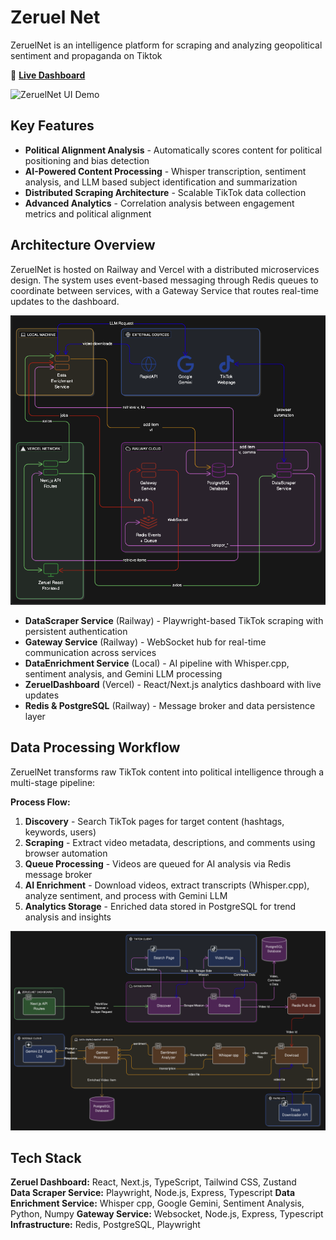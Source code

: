 # Zeruel Net

ZeruelNet is an intelligence platform for scraping and analyzing geopolitical sentiment and propaganda on Tiktok

🚀 **[Live Dashboard](https://zeruel-net-zeruel-dashboard.vercel.app)**

![ZeruelNet UI Demo](assets/zeruelNetDemo.gif)

## Key Features

- **Political Alignment Analysis** - Automatically scores content for political positioning and bias detection
- **AI-Powered Content Processing** - Whisper transcription, sentiment analysis, and LLM based subject identification and summarization
- **Distributed Scraping Architecture** - Scalable TikTok data collection
- **Advanced Analytics** - Correlation analysis between engagement metrics and political alignment

## Architecture Overview

ZeruelNet is hosted on Railway and Vercel with a distributed microservices design. The system uses event-based messaging through Redis queues to coordinate between services, with a Gateway Service that routes real-time updates to the dashboard.

![System Architecture](assets/arhitecture.png)

- **DataScraper Service** (Railway) - Playwright-based TikTok scraping with persistent authentication
- **Gateway Service** (Railway) - WebSocket hub for real-time communication across services  
- **DataEnrichment Service** (Local) - AI pipeline with Whisper.cpp, sentiment analysis, and Gemini LLM processing
- **ZeruelDashboard** (Vercel) - React/Next.js analytics dashboard with live updates
- **Redis & PostgreSQL** (Railway) - Message broker and data persistence layer


## Data Processing Workflow

ZeruelNet transforms raw TikTok content into political intelligence through a multi-stage pipeline:

**Process Flow:**
1. **Discovery** - Search TikTok pages for target content (hashtags, keywords, users)
2. **Scraping** - Extract video metadata, descriptions, and comments using browser automation  
3. **Queue Processing** - Videos are queued for AI analysis via Redis message broker
4. **AI Enrichment** - Download videos, extract transcripts (Whisper.cpp), analyze sentiment, and process with Gemini LLM
5. **Analytics Storage** - Enriched data stored in PostgreSQL for trend analysis and insights

![System Architecture](assets/workflow.png)

## Tech Stack

**Zeruel Dashboard:** React, Next.js, TypeScript, Tailwind CSS, Zustand  
**Data Scraper Service:** Playwright, Node.js, Express, Typescript
**Data Enrichment Service:** Whisper cpp, Google Gemini, Sentiment Analysis, Python, Numpy
**Gateway Service:** Websocket, Node.js, Express, Typescript
**Infrastructure:** Redis, PostgreSQL, Playwright  